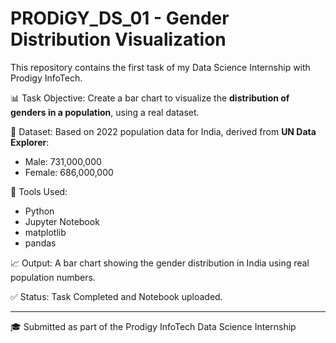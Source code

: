 # PRODiGY_DS_01 - Gender Distribution Visualization

This repository contains the first task of my Data Science Internship with Prodigy InfoTech.

📊 Task Objective:
Create a bar chart to visualize the **distribution of genders in a population**, using a real dataset.

📁 Dataset:
Based on 2022 population data for India, derived from **UN Data Explorer**:
- Male: 731,000,000
- Female: 686,000,000

🧠 Tools Used:
- Python
- Jupyter Notebook
- matplotlib
- pandas

📈 Output:
A bar chart showing the gender distribution in India using real population numbers.

✅ Status:
Task Completed and Notebook uploaded.

---

🎓 Submitted as part of the Prodigy InfoTech Data Science Internship
